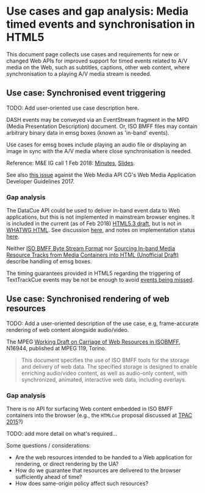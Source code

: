 # Use cases and gap analysis: Media timed events and synchronisation in HTML5

This document page collects use cases and requirements for new or changed Web APIs for improved support for timed events related to A/V media on the Web, such as subtitles, captions, other web content, where synchronisation to a playing A/V media stream is needed.

## Use case: Synchronised event triggering

TODO: Add user-oriented use case description here.

DASH events may be conveyed via an EventStream fragment in the MPD (Media Presentation Description) document. Or, ISO BMFF files may contain arbitrary binary data in emsg boxes (known as 'in-band' events).

Use cases for emsg boxes include playing an audio file or displaying an image in sync with the A/V media where close synchronisation is needed.

Reference: M&E IG call 1 Feb 2018: [Minutes](https://www.w3.org/2018/02/01-me-minutes.html), [Slides](https://www.w3.org/2011/webtv/wiki/images/a/a5/DASH_Eventing_and_HTML5.pdf).

See also [this issue](https://github.com/w3c/webmediaguidelines/issues/64) against the Web Media API CG's Web Media Application Developer Guidelines 2017.
 
### Gap analysis

The DataCue API could be used to deliver in-band event data to Web applications, but this is not implemented in mainstream browser engines. It is included in the current (as of Feb 2018) [HTML5.3 draft](https://w3c.github.io/html/semantics-embedded-content.html#text-tracks-exposing-inband-metadata), but is not in [WHATWG HTML](https://html.spec.whatwg.org/multipage/media.html#timed-text-tracks). See discussion [here](https://groups.google.com/a/chromium.org/forum/#!topic/blink-dev/U06zrT2N-Xk), and notes on implementation status [here](https://lists.w3.org/Archives/Public/public-html/2016Apr/0005.html).

Neither [ISO BMFF Byte Stream Format](https://www.w3.org/2013/12/byte-stream-format-registry/isobmff-byte-stream-format.html) nor [Sourcing In-band Media Resource Tracks from Media Containers into HTML (Unofficial Draft)](https://dev.w3.org/html5/html-sourcing-inband-tracks/) describe handling of emsg boxes.

The timing guarantees provided in HTML5 regarding the triggering of TextTrackCue events may be not be enough to avoid [events being missed](https://lists.w3.org/Archives/Public/public-inbandtracks/2013Dec/0004.html).

## Use case: Synchronised rendering of web resources

TODO: Add a user-oriented description of the use case, e.g, frame-accurate rendering of web content alongside audio/video.

The MPEG [Working Draft on Carriage of Web Resources in ISOBMFF](https://mpeg.chiariglione.org/standards/mpeg-4/timed-text-and-other-visual-overlays-iso-base-media-file-format/wd-carriage-web), N16944, published at MPEG 119, Torino.

> This document specifies the use of ISO BMFF tools for the storage and delivery of web data. The specified storage is designed to enable enriching audio/video content, as well as audio-only content, with synchronized, animated, interactive web data, including overlays.

### Gap analysis

There is no API for surfacing Web content embedded in ISO BMFF containers into the browser (e.g., the `HTMLCue` proposal discussed at [TPAC 2015](https://www.w3.org/wiki/TPAC2015/HTMLcue)?)

TODO: add more detail on what's required...

Some questions / considerations:

* Are the web resources intended to be handed to a Web application for rendering, or direct rendering by the UA?
* How do we guarantee that resources are delivered to the browser sufficiently ahead of time?
* How does same-origin policy affect such resources?
